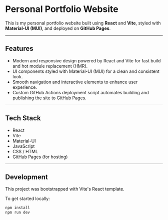 # Personal Portfolio Website

This is my personal portfolio website built using **React** and **Vite**, styled with **Material-UI (MUI)**, and deployed on **GitHub Pages**.

---

## Features

- Modern and responsive design powered by React and Vite for fast build and hot module replacement (HMR).
- UI components styled with Material-UI (MUI) for a clean and consistent look.
- Smooth navigation and interactive elements to enhance user experience.
- Custom GitHub Actions deployment script automates building and publishing the site to GitHub Pages.

---

## Tech Stack

- React
- Vite
- Material-UI
- JavaScript
- CSS / HTML
- GitHub Pages (for hosting)

---

## Development

This project was bootstrapped with Vite's React template.

To get started locally:

```bash
npm install
npm run dev
```
